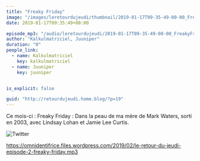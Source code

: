 ```yaml
---
title: "Freaky Friday"
image: "/images/leretourdujeudi/thumbnail/2019-01-17T09-35-49-00-00_FreakyFriday.jpg"
date: 2019-01-17T09:35:49+00:00

episode_mp3: "/audio/leretourdujeudi/2019-01-17T09-35-49-00-00_FreakyFriday.mp3"
author: "Kalkulmatriciel, Juuniper"
duration: "0"
people_link: 
  - name: Kalkulmatriciel
    key: kalkulmatriciel
  - name: Juuniper
    key: juuniper


is_explicit: false

guid: "http://retourdujeudi.home.blog/?p=19"
---
```


<PodcastHeader/>

<!-- ECRIRE LA DESCRIPTION DE L'EPISODE SOUS CETTE LIGNE -->
<p>Ce mois-ci : Freaky Friday : Dans la peau de ma mère de Mark Waters, sorti en 2003, avec Lindsay Lohan et Jamie Lee Curtis.</p>
<p><img src="/resources/leretourdujeudi/2019-01-17T09-35-49-00-00_FreakyFriday/twitter-1.jpg" alt="Twitter"></p>
<p><a href="https://omnidentifrice.files.wordpress.com/2019/02/le-retour-du-jeudi-episode-2-freaky-friday.mp3" rel="nofollow">https://omnidentifrice.files.wordpress.com/2019/02/le-retour-du-jeudi-episode-2-freaky-friday.mp3</a></p>
<p>
</p>

